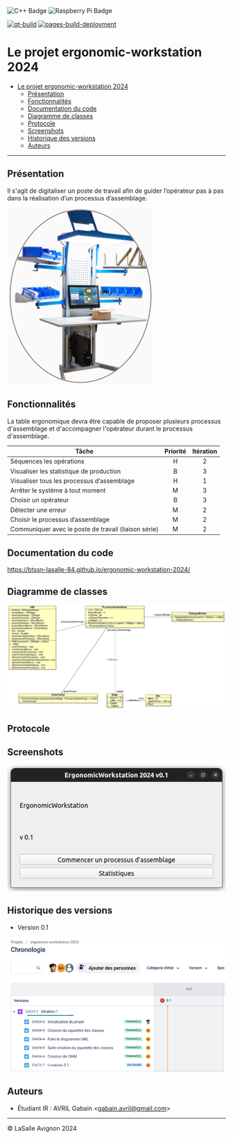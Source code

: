 ![C++ Badge](https://img.shields.io/badge/C%2B%2B-00599C?logo=cplusplus&logoColor=fff&style=plastic) ![Raspberry Pi Badge](https://img.shields.io/badge/Raspberry%20Pi-A22846?logo=raspberrypi&logoColor=fff&style=plastic)

[![qt-build](https://github.com/btssn-lasalle-84/ergonomic-workstation-2024/actions/workflows/make-qt.yml/badge.svg)](https://github.com/btssn-lasalle-84/ergonomic-workstation-2024/actions/workflows/make-qt.yml) [![pages-build-deployment](https://github.com/btssn-lasalle-84/ergonomic-workstation-2024/actions/workflows/pages/pages-build-deployment/badge.svg?branch=develop)](https://github.com/btssn-lasalle-84/ergonomic-workstation-2024/actions/workflows/pages/pages-build-deployment)

# Le projet ergonomic-workstation 2024

- [Le projet ergonomic-workstation 2024](#le-projet-ergonomic-workstation-2024)
  - [Présentation](#présentation)
  - [Fonctionnalités](#fonctionnalités)
  - [Documentation du code](#documentation-du-code)
  - [Diagramme de classes](#diagramme-de-classes)
  - [Protocole](#protocole)
  - [Screenshots](#screenshots)
  - [Historique des versions](#historique-des-versions)
  - [Auteurs](#auteurs)

---

## Présentation

Il s'agit de digitaliser un poste de travail afin de guider l’opérateur pas à pas dans la réalisation d’un processus d’assemblage.

![](images/ergonomic-workstation.png)

## Fonctionnalités

La table ergonomique devra être capable de proposer plusieurs processus d'assemblage et d'accompagner l'opérateur durant le  processus d'assemblage.

|Tâche|Priorité|Itération|
|-----|:------:|:-------:|
|Séquences les opérations|H|2|
|Visualiser les statistique de production|B|3|
|Visualiser tous les processus d’assemblage|H|1|
|Arrêter le système à tout moment|M|3|
|Choisir un opérateur|B|3|
|Détecter une erreur|M|2|
|Choisir le processus d’assemblage|M|2|
|Communiquer avec le poste de travail (liaison série)|M|2|

## Documentation du code

https://btssn-lasalle-84.github.io/ergonomic-workstation-2024/

## Diagramme de classes

![](images/classes-v0.1.png)

## Protocole


## Screenshots

![](images/screenshot-v0.1.png)

## Historique des versions

- Version 0.1

![](images/jira-v0.1.png)

## Auteurs

- Étudiant IR : AVRIL Gabain <<gabain.avril@gmail.com>>

---
©️ LaSalle Avignon 2024

